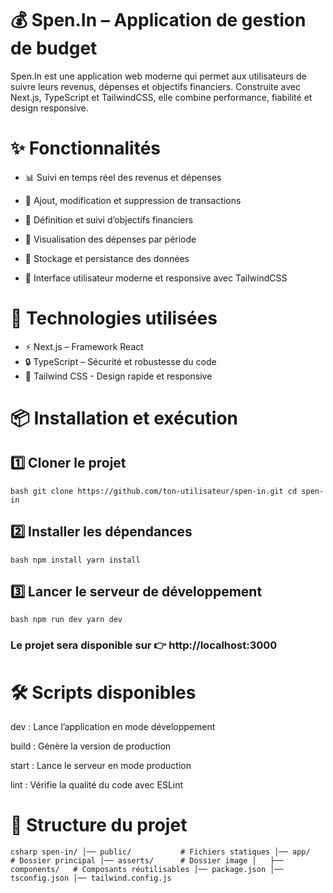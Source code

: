 # 💰 Spen.In – Application de gestion de budget
Spen.In est une application web moderne qui permet aux utilisateurs de suivre leurs revenus, dépenses et objectifs financiers.
Construite avec Next.js, TypeScript et TailwindCSS, elle combine performance, fiabilité et design responsive.

# ✨ Fonctionnalités
- 📊 Suivi en temps réel des revenus et dépenses

- 📝 Ajout, modification et suppression de transactions

- 🎯 Définition et suivi d’objectifs financiers

- 📅 Visualisation des dépenses par période

- 💾 Stockage et persistance des données

- 🎨 Interface utilisateur moderne et responsive avec TailwindCSS

# 🚀 Technologies utilisées
- ⚡ Next.js – Framework React
- 🔒 TypeScript – Sécurité et robustesse du code
- 🎨 Tailwind CSS - Design rapide et responsive

# 📦 Installation et exécution
## 1️⃣ Cloner le projet
`bash
git clone https://github.com/ton-utilisateur/spen-in.git
cd spen-in
`
## 2️⃣ Installer les dépendances
`bash
  npm install
  yarn install
`
## 3️⃣ Lancer le serveur de développement
`bash
  npm run dev yarn dev
`

### Le projet sera disponible sur 👉 http://localhost:3000

# 🛠️ Scripts disponibles
dev : Lance l’application en mode développement

build : Génère la version de production

start : Lance le serveur en mode production

lint : Vérifie la qualité du code avec ESLint

# 📂 Structure du projet
`csharp
  spen-in/
│── public/           # Fichiers statiques
│── app/              # Dossier principal
    |── asserts/      # Dossier image
│   ├── components/   # Composants réutilisables
│── package.json
│── tsconfig.json
│── tailwind.config.js
`
